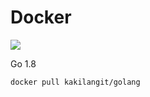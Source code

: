 Docker
=======

[![](https://images.microbadger.com/badges/image/kakilangit/golang.svg)](http://microbadger.com/images/kakilangit/golang "Get your own image badge on microbadger.com")

Go 1.8

    docker pull kakilangit/golang
